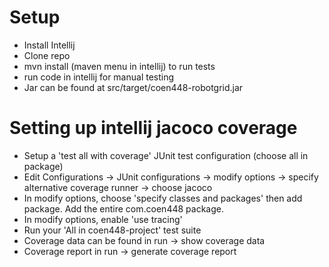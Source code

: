 # Setup
- Install Intellij
- Clone repo
- mvn install (maven menu in intellij) to run tests
- run code in intellij for manual testing
- Jar can be found at src/target/coen448-robotgrid.jar

# Setting up intellij jacoco coverage
- Setup a 'test all with coverage' JUnit test configuration (choose all in package)
- Edit Configurations -> JUnit configurations -> modify options -> specify alternative coverage runner -> choose jacoco
- In modify options, choose 'specify classes and packages' then add package. Add the entire com.coen448 package.
- In modify options, enable 'use tracing'
- Run your 'All in coen448-project' test suite
- Coverage data can be found in run -> show coverage data
- Coverage report in run -> generate coverage report